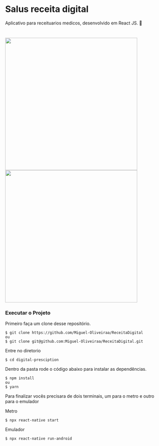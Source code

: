 # Salus receita digital
Aplicativo para receituarios medicos, desenvolvido em React JS. :iphone:

<h1 align='left'>
  <img src='./modelo1.jpeg' height=425></img>
  <img src='./modelo2.jpeg' height=425></img>
</h1>

### Executar o Projeto
Primeiro faça um clone desse repositório.
```
$ git clone https://github.com/Miguel-Oliveiraa/ReceitaDigital
ou
$ git clone git@github.com:Miguel-Oliveiraa/ReceitaDigital.git
```

Entre no diretorio
```
$ cd digital-presciption
```

Dentro da pasta rode o código abaixo para instalar as dependências. 
```
$ npm install
ou
$ yarn
```

Para finalizar vocês precisara de dois terminais, um para o metro e outro para o emulador

Metro
```
$ npx react-native start
```
Emulador
```
$ npx react-native run-android
```
